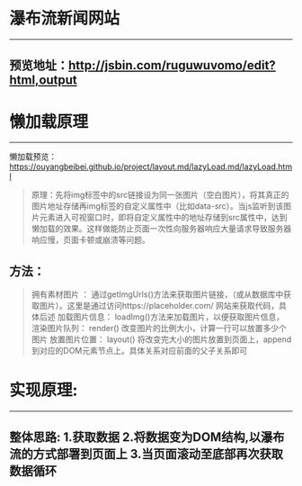 # 瀑布流新闻网站
---
## 预览地址：http://jsbin.com/ruguwuvomo/edit?html,output
# 懒加载原理
---
懒加载预览： https://ouyangbeibei.github.io/project/layout.md/lazyLoad.md/lazyLoad.html
> 原理：先将img标签中的src链接设为同一张图片（空白图片），将其真正的图片地址存储再img标签的自定义属性中（比如data-src）。当js监听到该图片元素进入可视窗口时，即将自定义属性中的地址存储到src属性中，达到懒加载的效果。这样做能防止页面一次性向服务器响应大量请求导致服务器响应慢，页面卡顿或崩溃等问题。

## 方法： 
> 拥有素材图片 ： 通过getImgUrls()方法来获取图片链接，（或从数据库中获取图片）。这里是通过访问https://placeholder.com/ 网站来获取代码，具体后述
加载图片信息： loadImg()方法来加载图片，以便获取图片信息，
渲染图片队列： render() 改变图片的比例大小，计算一行可以放置多少个图片
放置图片位置： layout() 将改变完大小的图片放置到页面上，append到对应的DOM元素节点上。具体关系对应前面的父子关系即可
# 实现原理:
---
## 整体思路: 1.获取数据 2.将数据变为DOM结构,以瀑布流的方式部署到页面上 3.当页面滚动至底部再次获取数据循环


